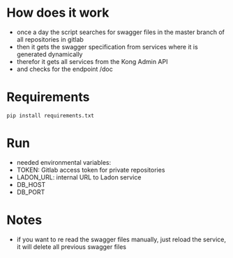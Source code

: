 # How does it work 
- once a day the script searches for swagger files in the master branch of all repositories in gitlab
- then it gets the swagger specification from services where it is generated dynamically  
- therefor it gets all services from the Kong Admin API 
- and checks for the endpoint /doc

# Requirements
```shell
pip install requirements.txt
```

# Run 
- needed environmental variables:
- TOKEN: Gitlab access token for private repositories
- LADON_URL: internal URL to Ladon service 
- DB_HOST
- DB_PORT

# Notes
- if you want to re read the swagger files manually, just reload the service, it will delete all previous swagger files 